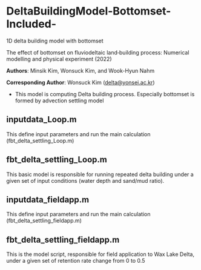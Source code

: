 # DeltaBuildingModel-Bottomset-Included-
1D delta building model with bottomset

The effect of bottomset on fluviodeltaic land‐building process: Numerical modelling and physical experiment (2022)

**Authors**: Minsik Kim, Wonsuck Kim, and Wook-Hyun Nahm

**Corresponding Author**: Wonsuck Kim (delta@yonsei.ac.kr)
* This model is computing Delta building process. Especially bottomset is formed by advection settling model


inputdata_Loop.m
--------
This define input parameters and run the main calculation (fbt_delta_settling_Loop.m)

fbt_delta_settling_Loop.m
--------
This basic model is responsible for running repeated delta building under a given set of input conditions (water depth and sand/mud ratio).


inputdata_fieldapp.m
--------
This define input parameters and run the main calculation (fbt_delta_settling_fieldapp.m)


fbt_delta_settling_fieldapp.m
--------
This is the model script, responsible for field application to Wax Lake Delta, under a given set of retention rate change from 0 to 0.5
